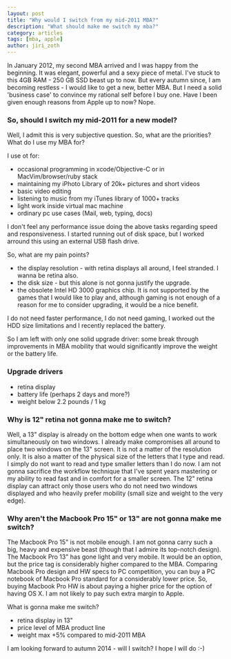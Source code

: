 ```yaml
---
layout: post
title: "Why would I switch from my mid-2011 MBA?"
description: "What should make me switch my mba?"
category: articles
tags: [mba, apple]
author: jiri_zoth
---
```


In January 2012, my second MBA arrived and I was happy from the beginning. It was elegant, powerful and a sexy piece of metal. I've stuck to this 4GB RAM - 250 GB SSD beast up to now. But every autumn since, I am becoming restless - I would like to get a new, better MBA.
But I need a solid 'business case' to convince my rational self before I buy one. Have I been given enough reasons from Apple up to now? Nope.

### So, should I switch my mid-2011 for a new model?

Well, I admit this is very subjective question. So, what are the priorities? What do I use my MBA for?

I use ot for:

* occasional programming in xcode/Objective-C or in MacVim/browser/ruby stack
* maintaining my iPhoto Library of 20k+ pictures and short videos
* basic video editing
* listening to music from my iTunes library of 1000+ tracks
* light work inside virtual mac machine
* ordinary pc use cases (Mail, web, typing, docs)

I don't feel any performance issue doing the above tasks regarding speed and responsiveness. I started running out of disk space, but I worked arround this using an external USB flash drive.

So, what are my pain points?

* the display resolution - with retina displays all around, I feel stranded. I wanna be retina also.
* the disk size - but this alone is not gonna justify the upgrade.
* the obsolete Intel HD 3000 graphics chip. It is not supported by the games that I would like to play and, although gaming is not enough of a reason for me to consider upgrading, it would be a nice benefit.

I do not need faster performance, I do not need gaming, I worked out the HDD size limitations and I recently replaced the battery.

So I am left with only one solid upgrade driver: some break through improvements in MBA mobility that would significantly improve the weight or the battery life.

### Upgrade drivers

* retina display
* battery life (perhaps 2 days and more?)
* weight below 2.2 pounds / 1 kg

### Why is 12" retina not gonna make me to switch?
Well, a 13" display is already on the bottom edge when one wants to work simultaneously on two windows. I already make compromises all around to place two windows on the 13" screen. It is not a matter of the resolution only. It is also a matter of the physical size of the letters that I type and read. I simply do not want to read and type smaller letters than I do now.
I am not gonna sacrifice the workflow technique that I've spent years mastering or my ability to read fast and in comfort for a smaller screen.
The 12" retina display can attract only those users who do not need two windows displayed and who heavily prefer mobility (small size and weight to the very edge).

### Why aren't the Macbook Pro 15" or 13" are not gonna make me switch?
The Macbook Pro 15" is not mobile enough. I am not gonna carry such a big, heavy and expensive beast (though that I admire its top-notch design).
The Macbook Pro 13" has gone light and very mobile. It would be an option, but the price tag is considerably higher compared to the MBA. Comparing Macbook Pro design and HW specs to PC competition, you can buy a PC notebook of Macbook Pro standard for a considerably lower price. So, buying Macbook Pro HW is about paying a higher price for the option of having OS X. I am not likely to pay such extra margin to Apple.

What is gonna make me switch?

<div class="message">
<ul>
<li>retina display in 13"</li>
<li>price level of MBA product line</li>
<li>weight max +5% compared to mid-2011 MBA</li>
</ul>
</div>

I am looking forward to autumn 2014 - will I switch? I hope I will do :-)
